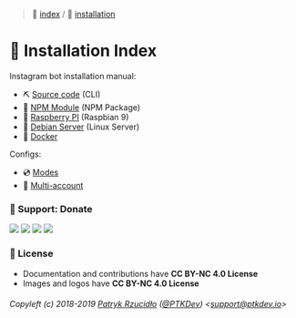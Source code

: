 > 📌 [index](../../README.md) / 💾 [installation](README.md)

# 📎 Installation Index
Instagram bot installation manual:
  - ⛏ [Source code](./source/README.md) (CLI)
  - 🔨 [NPM Module](./npm/README.md) (NPM Package)
  - 🦀 [Raspberry PI](./raspberry/README.md) (Raspbian 9)
  - 🐧 [Debian Server](./linux/README.md) (Linux Server)
  - 🐳 [Docker](./docker/README.md)

Configs:
  - 💿 [Modes](../configs/modes/README.md)
  - 📀 [Multi-account](../configs/multiaccount/README.md)

### 🎁 Support: Donate
[![](https://img.shields.io/badge/donate-paypal-005EA6.svg)](http://paypal.ptkdev.io) [![](https://img.shields.io/badge/donate-patreon-F87668.svg)](http://patreon.ptkdev.io) [![](https://img.shields.io/badge/donate-opencollective-5DA4F9.svg)](http://opencollective.ptkdev.io) [![](https://img.shields.io/badge/buy%20me-coffee-4B788C.svg)](http://coffee.ptkdev.io)

### 💫 License
* Documentation and contributions have **CC BY-NC 4.0 License**
* Images and logos have **CC BY-NC 4.0 License**

###### Copyleft (c) 2018-2019 [Patryk Rzucidło](https://ptk.dev) ([@PTKDev](https://twitter.com/ptkdev)) <[support@ptkdev.io](mailto:support@ptkdev.io)>